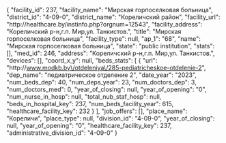 {
    "facility_id": 237,
    "facility_name": "Мирская горпоселковая больница",
    "district_id": "4-09-0",
    "district_name": "Кореличский район",
    "facility_url": "http:\/\/healthcare.by\/instinfo.php?orgnum=12543",
    "facility_address": "Кореличский р-н,г.п. Мир,ул. Танкистов.",
    "title": "Мирская горпоселковая больница",
    "facility_type": null,
    "ap_1": "68",
    "name": "Мирская горпоселковая больница",
    "state": "public institution",
    "stats": [],
    "med_id": 246,
    "address": "Кореличский р-н,г.п. Мир,ул. Танкистов.",
    "devices": [],
    "coord_x_y": null,
    "beds_stats": [
        {
            "url": "http:\/\/www.modkb.by\/otdeleniya\/285-pediatricheskoe-otdelenie-2",
            "dep_name": "педиатрическое отделение 2",
            "date_year": "2023",
            "num_beds_dep": 40,
            "num_deps_year": 23,
            "num_doctors_dep": 3,
            "num_doctors_med": 0,
            "year_of_closing": null,
            "year_of_opening": "0",
            "num_nurse_in_hosp": null,
            "total_nub_staf_hosp": null,
            "beds_in_hospital_key": 237,
            "num_beds_facility_year": 615,
            "healthcare_facility_key": 232
        }
    ],
    "job_offers": [],
    "place_name": "Кореличи",
    "place_type": null,
    "division_id": "4-09-0",
    "year_of_closing": null,
    "year_of_opening": "0",
    "healthcare_facility_key": 237,
    "administrative_division_id": "4-09-0"
}